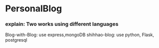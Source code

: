 # PersonalBlog

### explain: Two works using different languages
Blog-with-Blog: use express,mongoDB
shihhao-blog: use python, Flask, postgresql 


